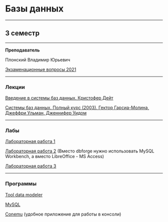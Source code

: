 # Базы данных
____________
## 3 семестр
___________
**Преподаватель**

Плонский Владимир Юрьевич

[Экзаменационные вопросы 2021](../Files/Databases/Экз_вопросы_по_%20дисц_БД_2021.pdf)
_________
### Лекции
[Введение в системы баз данных. Кристофер Дейт](../Files/Databases/Введение_в_системы_баз_данных.pdf)

[Системы баз данных. Полный курс (2003). Гектор Гарсиа-Молина, Джеффри Ульман, Дженнифер Уидом](../Files/Databases/Системы_баз_данных_полный_курс.pdf)
_________
### Лабы

[Лабораторная работа 1](../Files/Databases/Лаб_1%20TDM.doc)

[Лабораторная работа 2](../Files/Databases/Лабораторная_работа_MySQL.pdf) (Вместо dbforge нужно использовать MySQL Workbench, а вместо LibreOffice - MS Access)

[Лабораторная работа 3](../Files/Databases/Лаб_3%20SQL.docx) 
__________
### Программы

[Tool data modeler](https://disk.yandex.ru/d/sF1ltdDv0cJHHw)

[MySQL](https://dev.mysql.com/downloads/)

[Conemu](https://conemu.github.io/) (удобное приложение для работы в консоли)
